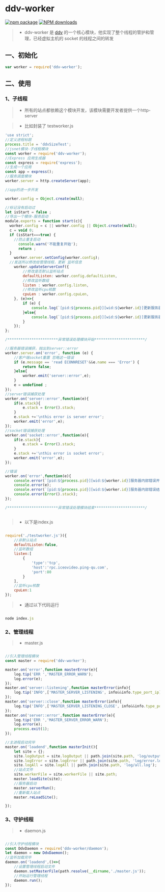 # ddv-worker #

[![npm package](https://img.shields.io/npm/v/ddv-worker.svg)](https://www.npmjs.org/package/ddv-worker)
[![NPM downloads](http://img.shields.io/npm/dm/ddv-worker.svg)](https://npmjs.org/package/ddv-worker)


>* ddv-worker 是 [ddv](https://github.com/ddvjs/ddv) 的一个核心模块，他实现了整个线程的管护和管理，已经虚拟主机的 socket 的线程之间的转发

## 一、初始化
```javascript
var worker = require('ddv-worker');
```
## 二、使用

### 1、子线程
>* 所有的站点都依赖这个模块开发，该模块需要开发者提供一个http-server

>* 比如封装了 testworker.js

```javaScript
'use strict';
//定义进程标题
process.title = 'ddvSizeTest';
//jsnet模块-子线程模块
const worker = require('ddv-worker');
//Express 应用生成器
const express = require('express');
//生成一个应用
const app = express();
//服务调度模块
worker.server = http.createServer(app);

//app的进一步开发

worker.config = Object.create(null);

//标记没有启动过
let isStart = false ;
//导出一个模块-服务启动
module.exports = function start(c){
  worker.config = c || worker.config || Object.create(null);
  c = void 0;
  if (isStart===true) {
	//防止重复启动
      console.warn('不能重复开始');
      return ;
  }
	worker.server.setConfig(worker.config);
  //发送所以修改给管理线程，更新 监听信息
	worker.updateServerConf({
		//修改是否默认监听站点
		defaultListen: worker.config.defaultListen,
		//修改监听数组
		listen : worker.config.listen,
		//修改监听cpu核数
		cpuLen : worker.config.cpuLen,
	}, (e)=>{
		if (e) {
			console.log(`[pid:${process.pid}][wid:${worker.id}]更新服务器监听配置参数失败!`);
		}else{
			console.log(`[pid:${process.pid}][wid:${worker.id}]更新服务器监听配置参数成功!`);
		}
	});
};

/***********************异常错误处理模块开始***********************/

//服务器错误捕获，抛出到server::error
worker.server.on('error', function (e) {
	//客户端socket重置 忽略这一错误
	if (e.message == 'read ECONNRESET'&&e.name === 'Error') {
		return false;
	}else{
		worker.emit('server::error',e);
	}
	e = undefined ;
});
//server错误捕获处理
worker.on('server::error',function(e){
	if(e.stack){
		e.stack = Error().stack;
	}
	e.stack +='\nthis error is server error';
	worker.emit('error',e);
});
//socket错误捕获处理
worker.on('socket::error',function(e){
	if(e.stack){
		e.stack = Error().stack;
	}
	e.stack +='\nthis error is socket error';
	worker.emit('error',e);
});

//错误
worker.on('error',function(e){
	console.error(`[pid:${process.pid}][wid:${worker.id}]服务器内部错误开始`);
	console.error(e);
	console.error(`[pid:${process.pid}][wid:${worker.id}]服务器内部错误结束`);
	console.error(Error().stack);
});

/***********************异常错误处理模块结束***********************/



```

>* 以下是index.js

```javaScript

require('./testworker.js')({
    //非默认站点
    defaultListen:false,
    //监听数组
    listen:[
        {
            'type':'tcp',
            'host':'rpc.iceovideo.ping-qu.com',
            'port':80
        }
    ],
    //监听cpu核数
    cpuLen:1
});

```

>* 通过以下代码运行

```javaScript

node index.js

```


### 2、管理线程

>* master.js


```javaScript

//引入管理线程模块
const master = require('ddv-worker');

master.on('error',function masterError(e){
	log.tip('ERR ','MASTER_ERROR_WARN');
	log.error(e);
});
master.on('server::listening',function masterError(info){
	log.tip('INFO',['MASTER_SERVER_LISTENING', info&&info.type_port_ip]);
});
master.on('server::close',function masterError(info){
	log.tip('INFO',['MASTER_SERVER_LISTENING_CLOSE', info&&info.type_port_ip]);
});
master.on('server::error',function masterError(e){
	log.tip('ERR ','MASTER_SERVER_ERROR_WARN');
	log.error(e);
	process.exit(1);
});

//主进程启动完毕
master.on('loadend',function masterInit(){
    let site = {};
    site.logOutput = site.logOutput || path.join(site.path, 'log/output.log');
    site.logError = site.logError || path.join(site.path, 'log/error.log');
    site.logAll = site.logAll || path.join(site.path, 'log/all.log');
    //站点文件
    site.workerFile = site.workerFile || site.path;
    master.loadSite(site);
	//服务器启动
	master.serverRun();
	//重新载入站点
	master.reLoadSite();

});


```

### 3、守护线程

>* daemon.js


```javaScript

//引入守护线程模块
const DdvDaemon = require('ddv-worker/daemon');
let daemon = new DdvDaemon();
//监听加载完毕
daemon.on('loadend',()=>{
    //设置管理线程启动文件
	daemon.setMasterFile(path.resolve(__dirname,'./master.js'));
	//开始运行管理线程
	daemon.run();
});
```
